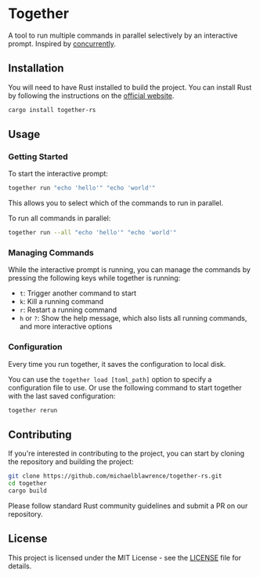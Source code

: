 # Together

A tool to run multiple commands in parallel selectively by an interactive prompt. Inspired by [concurrently](https://www.npmjs.com/package/concurrently).

## Installation

You will need to have Rust installed to build the project. You can install Rust by following the instructions on the [official website](https://www.rust-lang.org/tools/install).

```sh
cargo install together-rs
```

## Usage

### Getting Started
To start the interactive prompt:

```sh
together run "echo 'hello'" "echo 'world'"
```

This allows you to select which of the commands to run in parallel.

To run all commands in parallel:

```sh
together run --all "echo 'hello'" "echo 'world'"
```

### Managing Commands
While the interactive prompt is running, you can manage the commands by pressing the following keys while together is running:

- `t`: Trigger another command to start
- `k`: Kill a running command
- `r`: Restart a running command
- `h` or `?`: Show the help message, which also lists all running commands, and more interactive options

### Configuration

Every time you run together, it saves the configuration to local disk.

You can use the `together load [toml_path]` option to specify a configuration file to use. Or use the following command to start together with the last saved configuration:

```sh
together rerun
```

## Contributing

If you're interested in contributing to the project, you can start by cloning the repository and building the project:

```sh
git clone https://github.com/michaelblawrence/together-rs.git
cd together
cargo build
```

Please follow standard Rust community guidelines and submit a PR on our repository.

## License

This project is licensed under the MIT License - see the [LICENSE](LICENSE) file for details.
